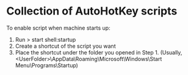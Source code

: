# Collection of AutoHotKey scripts
To enable script when machine starts up:
1. Run > start shell:startup
2. Create a shortcut of the script you want
3. Place the shortcut under the folder you opened in Step 1. (Usually, \<UserFolder\>\AppData\Roaming\Microsoft\Windows\Start Menu\Programs\Startup) 
